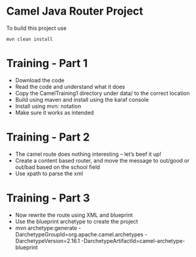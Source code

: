 Camel Java Router Project
=========================

To build this project use

    mvn clean install

# Training - Part 1

* Download the code
* Read the code and understand what it does
* Copy the CamelTraining1 directory under data/ to the correct location
* Build using maven and install using the karaf console
* Install using mvn: notation
* Make sure it works as intended

# Training - Part 2

* The camel route does nothing interesting – let’s beef it up!
* Create a content based router, and move the message to out/good or out/bad based on the school field
* Use xpath to parse the xml

# Training - Part 3

* Now rewrite the route using XML and blueprint
* Use the blueprint archetype to create the project
* mvn archetype:generate -DarchetypeGroupId=org.apache.camel.archetypes -DarchetypeVersion=2.16.1  -DarchetypeArtifactId=camel-archetype-blueprint
